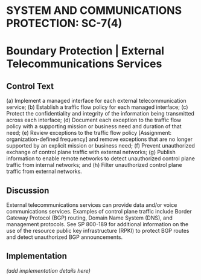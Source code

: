 # SYSTEM AND COMMUNICATIONS PROTECTION: SC-7(4)
# Boundary Protection | External Telecommunications Services

## Control Text


(a) Implement a managed interface for each external telecommunication service;
(b) Establish a traffic flow policy for each managed interface;
(c) Protect the confidentiality and integrity of the information being transmitted across each interface;
(d) Document each exception to the traffic flow policy with a supporting mission or business need and duration of that need;
(e) Review exceptions to the traffic flow policy [Assignment: organization-defined frequency] and remove exceptions that are no longer supported by an explicit mission or business need;
(f) Prevent unauthorized exchange of control plane traffic with external networks;
(g) Publish information to enable remote networks to detect unauthorized control plane traffic from internal networks; and
(h) Filter unauthorized control plane traffic from external networks.

## Discussion

External telecommunications services can provide data and/or voice communications services. Examples of control plane traffic include Border Gateway Protocol (BGP) routing, Domain Name System (DNS), and management protocols. See SP 800-189 for additional information on the use of the resource public key infrastructure (RPKI) to protect BGP routes and detect unauthorized BGP announcements.

## Implementation

_(add implementation details here)_